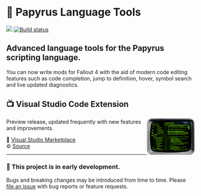 # 📜 Papyrus Language Tools

[![](https://vsmarketplacebadge.apphb.com/version-short/joelday.papyrus-lang-vscode.svg)](https://marketplace.visualstudio.com/items?itemName=joelday.papyrus-lang-vscode)
[![Build status](https://ci.appveyor.com/api/projects/status/ch28gapt2a38rxkn?svg=true)](https://ci.appveyor.com/project/joelday/papyrus-lang)

## Advanced language tools for the Papyrus scripting language.

You can now write mods for Fallout 4 with the aid of modern code editing features such as code completion, jump to definition, hover, symbol search and live updated diagnostics.

## 📺 Visual Studio Code Extension

<img align="right" src="src/papyrus-lang-vscode/images/icon-small-trimmed.png" width="128" />

Preview release, updated frequently with new features and improvements.

🔗 [Visual Studio Marketplace](https://marketplace.visualstudio.com/items?itemName=joelday.papyrus-lang-vscode)\
⚙️ [Source](src/papyrus-lang-vscode)

---

### 🚧 This project is in early development.

Bugs and breaking changes may be introduced from time to time. Please [file an issue](https://github.com/joelday/papyrus-lang/issues/new) with bug reports or feature requests.
